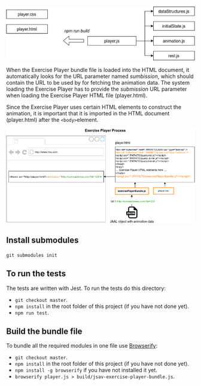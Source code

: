 ![](./Exercise_Player-modules.png)

When the Exercise Player bundle file is loaded into the HTML document, it automatically looks for the URL parameter named *sumbission*, which should contain the URL to be used by for fetching the animation data. The system loading the Exercise Player has to provide the *submission* URL parameter when loading the Exercise Player HTML file (player.html).

Since the Exercise Player uses certain HTML elements to construct the animation, it is important that it is imported in the HTML document (player.html) after the `<body>`element.

![](./Exercise_Player-process.png)

## Install submodules
`git submodules init`

## To run the tests
The tests are written with Jest. To run the tests do this directory:
- `git checkout master`.
- `npm install` in the root folder of this project (if you have not done yet).
- `npm run test`.

## Build the bundle file
To bundle all the required modules in one file use [Browserify](http://browserify.org/):
- `git checkout master`.
- `npm install` in the root folder of this project (if you have not done yet).
- `npm install -g browserify` if you have not installed it yet.
- `browserify player.js > build/jsav-exercise-player-bundle.js`.
